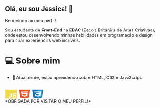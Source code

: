 ## Olá, eu sou Jessica! 👋

Bem-vindo ao meu perfil!

Sou estudante de **Front-End** na **EBAC** (Escola Britânica de Artes Criativas), onde estou desenvolvendo minhas habilidades em programação e design para criar experiências web incríveis. 

# 💻 Sobre mim

- 🔭 Atualmente, estou aprendendo sobre HTML, CSS e JavaScript.

<div style="display: inline_block"><br>
  <img align="center" alt="Rafa-Js" height="30" width="40" src="https://raw.githubusercontent.com/devicons/devicon/master/icons/javascript/javascript-plain.svg">
  <img align="center" alt="Rafa-HTML" height="30" width="40" src="https://raw.githubusercontent.com/devicons/devicon/master/icons/html5/html5-original.svg">
  <img align="center" alt="Rafa-CSS" height="30" width="40" src="https://raw.githubusercontent.com/devicons/devicon/master/icons/css3/css3-original.svg">
  
</div>
*OBRIGADA POR VISITAR O MEU PERFIL!*